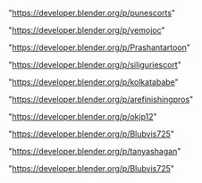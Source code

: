 "https://developer.blender.org/p/punescorts"

"https://developer.blender.org/p/yemojoc"

"https://developer.blender.org/p/Prashantartoon"

"https://developer.blender.org/p/siliguriescort"

"https://developer.blender.org/p/kolkatababe"

"https://developer.blender.org/p/arefinishingpros"

"https://developer.blender.org/p/okjp12"

"https://developer.blender.org/p/Blubvis725"

"https://developer.blender.org/p/tanyashagan"

 
"https://developer.blender.org/p/Blubvis725"


 
